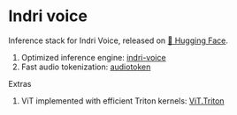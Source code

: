 # Indri voice

Inference stack for Indri Voice, released on [🤗 Hugging Face](https://huggingface.co/collections/11mlabs/indri-673dd4210b4369037c736bfe).

1. Optimized inference engine: [indri-voice](https://github.com/indri-voice/indri)
2. Fast audio tokenization: [audiotoken](https://github.com/indri-voice/audiotoken)


Extras
1. ViT implemented with efficient Triton kernels: [ViT.Triton](https://github.com/indri-voice/vit.triton)
